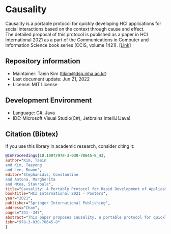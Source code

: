 # Causality
Causality is a portable protocol for quickly developing HCI applications for social interactions based on the context through cause and effect.  
The detailed proposal of this protocol is published as a paper in HCI International 2021 as a part of the Communications in Computer and Information Science book series (CCIS, volume 1421). [[Link](https://doi.org/10.1007/978-3-030-78645-8_43)]

## Repository information
- Maintainer: Taein Kim (tikim@dsp.inha.ac.kr)
- Last document update: Jun 21, 2022
- License: MIT License

## Development Environment
- Language: C#, Java
- IDE: Microsoft Visual Studio(C#), Jetbrains IntelliJ(Java)

## Citation (Bibtex)
If you use this library in academic research, consider citing it:  

```bibtex
@InProceedings{10.1007/978-3-030-78645-8_43,
author="Kim, Taein
and Kim, Taeyong
and Lee, Bowon",
editor="Stephanidis, Constantine
and Antona, Margherita
and Ntoa, Stavroula",
title="Causality: A Portable Protocol for Rapid Development of Applications for Social Interactions",
booktitle="HCI International 2021 - Posters",
year="2021",
publisher="Springer International Publishing",
address="Cham",
pages="341--347",
abstract="This paper proposes Causality, a portable protocol for quickly developing HCI applications for social interactions based on the context through cause and effect, and a Windows application assisting social and emotional behavior targeted to help people with autism spectrum disorder. For application's interactivity and convenient post-analysis, we added some enhancements to our protocol. For example, we implemented speech synthesis and recognition modules to promote users' participation and natural interactions. Our application generates a summary when the user finishes the application for the post-analysis of the user's interactions for further refinement. We expect our Causality protocol can help future researchers as a starting point to make their own social and sentimental assistance application without requiring extensive programming skills.",
isbn="978-3-030-78645-8"
}
```
